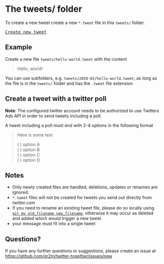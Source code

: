 # The tweets/ folder

To create a new tweet create a new `*.tweet` file in this `tweets/` folder.

<kbd>[Create new tweet](../../../new/HEAD/?filename=tweets/<your-path>.tweet)</kbd>

## Example

Create a new file `tweets/hello-world.tweet` with the content

> Hello, world!

You can use subfolders, e.g. `tweets/2019-02/hello-world.tweet`, as long as the file is in the `tweets/` folder and has the `.tweet` file extension

## Create a tweet with a twitter poll

**Note**: The configured twitter account needs to be authorized to use Twitters Ads API in order to send tweets including a poll.

A tweet including a poll must end with 2-4 options in the following format

> Here is some text
>
> ( ) option A  
> ( ) option B  
> ( ) option C  
> ( ) option D

## Notes

- Only newly created files are handled, deletions, updates or renames are ignored.
- `*.tweet` files will not be created for tweets you send out directly from twitter.com
- If you need to rename an existing tweet file, please do so locally using [`git mv old_filename new_filename`](https://help.github.com/en/articles/renaming-a-file-using-the-command-line), otherwise it may occur as deleted and added which would trigger a new tweet.
- your message must fit into a single tweet

## Questions?

If you have any further questions or suggestions, please create an issue at https://github.com/gr2m/twitter-together/issues/new
